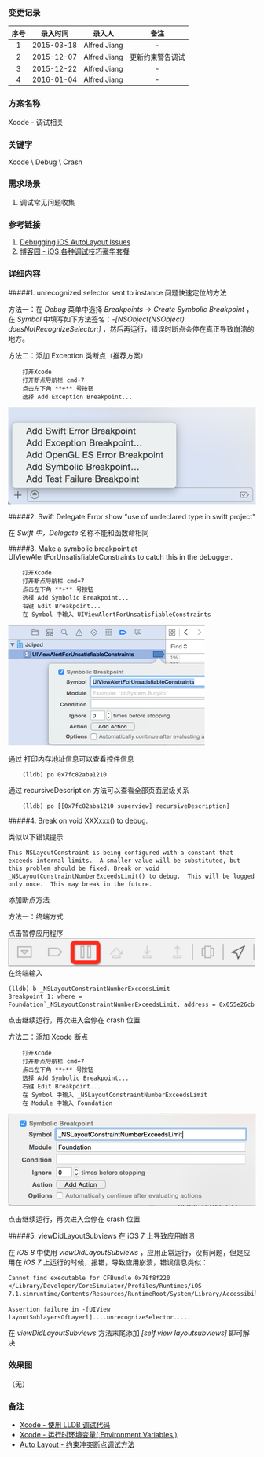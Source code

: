 ### 变更记录

| 序号 | 录入时间 | 录入人 | 备注 |
|:--------:|:--------:|:--------:|:--------:|
| 1 | 2015-03-18 | Alfred Jiang | - |
| 2 | 2015-12-07 | Alfred Jiang | 更新约束警告调试 |
| 3 | 2015-12-22 | Alfred Jiang | - |
| 4 | 2016-01-04 | Alfred Jiang | - |

### 方案名称

Xcode - 调试相关

### 关键字

Xcode \ Debug \ Crash

### 需求场景

1. 调试常见问题收集

### 参考链接

1. [Debugging iOS AutoLayout Issues](http://staxmanade.com/2015/06/debugging-ios-autolayout-issues/)
2. [博客园 - iOS 各种调试技巧豪华套餐](http://www.cnblogs.com/daiweilai/p/4421340.html)

### 详细内容

#####1. unrecognized selector sent to instance 问题快速定位的方法

方法一：在 *Debug* 菜单中选择 *Breakpoints -> Create Symbolic Breakpoint* ，在 *Symbol* 中填写如下方法签名：*-[NSObject(NSObject) doesNotRecognizeSelector:]* ，然后再运行，错误时断点会停在真正导致崩溃的地方。

方法二：添加 Exception 类断点（推荐方案）
```
    打开Xcode
    打开断点导航栏 cmd+7
    点击左下角 **+** 号按钮
    选择 Add Exception Breakpoint...
```
![](Images/Image_00055_00001.png)

#####2. Swift Delegate Error show "use of undeclared type in swift project"

在 *Swift* *中，Delegate* 名称不能和函数命相同

#####3. Make a symbolic breakpoint at UIViewAlertForUnsatisfiableConstraints to catch this in the debugger.
```
    打开Xcode
    打开断点导航栏 cmd+7
    点击左下角 **+** 号按钮
    选择 Add Symbolic Breakpoint...
    右键 Edit Breakpoint...
    在 Symbol 中输入 UIViewAlertForUnsatisfiableConstraints
```
![](Images/Image_00055_00002.png)

通过 打印内存地址信息可以查看控件信息
```
    (lldb) po 0x7fc82aba1210
```

通过 recursiveDescription 方法可以查看全部页面层级关系
```
    (lldb) po [[0x7fc82aba1210 superview] recursiveDescription]
```

#####4. Break on void XXXxxx() to debug.

类似以下错误提示
```
This NSLayoutConstraint is being configured with a constant that exceeds internal limits.  A smaller value will be substituted, but this problem should be fixed. Break on void _NSLayoutConstraintNumberExceedsLimit() to debug.  This will be logged only once.  This may break in the future.
```

添加断点方法

方法一：终端方式

点击暂停应用程序
![](Images/Image_00055_00003.png)
在终端输入
```
(lldb) b _NSLayoutConstraintNumberExceedsLimit
Breakpoint 1: where = Foundation`_NSLayoutConstraintNumberExceedsLimit, address = 0x055e26cb
```

点击继续运行，再次进入会停在 crash 位置

方法二：添加 Xcode 断点
```
    打开Xcode
    打开断点导航栏 cmd+7
    点击左下角 **+** 号按钮
    选择 Add Symbolic Breakpoint...
    右键 Edit Breakpoint...
    在 Symbol 中输入 _NSLayoutConstraintNumberExceedsLimit
    在 Module 中输入 Foundation
```
![](Images/Image_00055_00004.png)

点击继续运行，再次进入会停在 crash 位置

#####5. viewDidLayoutSubviews 在 iOS 7 上导致应用崩溃

在 *iOS 8* 中使用 *viewDidLayoutSubviews* ，应用正常运行，没有问题，但是应用在 *iOS 7* 上运行的时候，报错，导致应用崩溃，错误信息类似：
```
Cannot find executable for CFBundle 0x78f8f220 </Library/Developer/CoreSimulator/Profiles/Runtimes/iOS 7.1.simruntime/Contents/Resources/RuntimeRoot/System/Library/AccessibilityBundles/GeoServices.axbundle

Assertion failure in -[UIView layoutSublayersOfLayerl]....unrecognizeSelector.....
```

在 *viewDidLayoutSubviews* 方法末尾添加 *[self.view layoutsubviews]* 即可解决

### 效果图
（无）

### 备注

* [Xcode - 使用 LLDB 调试代码](Notes/Note_00126_20151224.md)
* [Xcode - 运行时环境变量( Environment Variables )](Notes/Note_00140_20160205.md)
* [Auto Layout - 约束冲突断点调试方法](Notes/Note_00128_20160105.md)